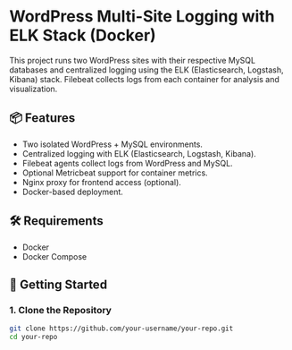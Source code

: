 # WordPress Multi-Site Logging with ELK Stack (Docker)

This project runs two WordPress sites with their respective MySQL databases and centralized logging using the ELK (Elasticsearch, Logstash, Kibana) stack. Filebeat collects logs from each container for analysis and visualization.

## 📦 Features

- Two isolated WordPress + MySQL environments.
- Centralized logging with ELK (Elasticsearch, Logstash, Kibana).
- Filebeat agents collect logs from WordPress and MySQL.
- Optional Metricbeat support for container metrics.
- Nginx proxy for frontend access (optional).
- Docker-based deployment.

## 🛠️ Requirements

- Docker
- Docker Compose

## 🚀 Getting Started

### 1. Clone the Repository

```bash
git clone https://github.com/your-username/your-repo.git
cd your-repo
